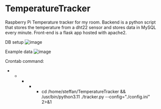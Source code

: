 # TemperatureTracker
Raspberry Pi Temperature tracker for my room. Backend is a python script that stores the temperature from a dht22 sensor and stores data in MySQL every minute. Front-end is a flask app hosted with apache2.

DB setup
![image](https://github.com/steffandrosinos/TemperatureTracker/assets/39098140/a449abf9-e1b4-453c-8a8b-e95450d17560)

Example data
![image](https://github.com/steffandrosinos/TemperatureTracker/assets/39098140/a45c617f-b030-4162-a505-4f915ee8927b)


Crontab command:
* * * * * cd /home/steffan/TemperatureTracker && /usr/bin/python3.11 ./tracker.py --config="./config.ini" 2>&1

